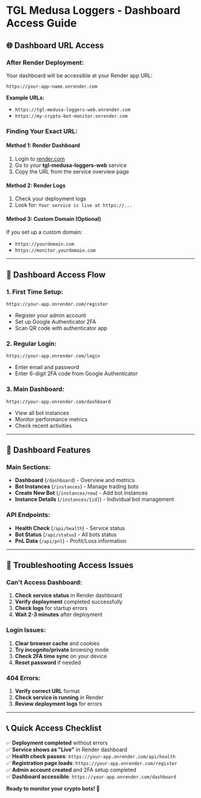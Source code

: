 # TGL Medusa Loggers - Dashboard Access Guide

## 🌐 **Dashboard URL Access**

### **After Render Deployment:**
Your dashboard will be accessible at your Render app URL:

```
https://your-app-name.onrender.com
```

**Example URLs:**
- `https://tgl-medusa-loggers-web.onrender.com`
- `https://my-crypto-bot-monitor.onrender.com`

### **Finding Your Exact URL:**

#### **Method 1: Render Dashboard**
1. Login to [render.com](https://render.com)
2. Go to your **tgl-medusa-loggers-web** service
3. Copy the URL from the service overview page

#### **Method 2: Render Logs**
1. Check your deployment logs
2. Look for: `Your service is live at https://...`

#### **Method 3: Custom Domain** (Optional)
If you set up a custom domain:
- `https://yourdomain.com`
- `https://monitor.yourdomain.com`

---

## 🔐 **Dashboard Access Flow**

### **1. First Time Setup:**
```
https://your-app.onrender.com/register
```
- Register your admin account
- Set up Google Authenticator 2FA
- Scan QR code with authenticator app

### **2. Regular Login:**
```
https://your-app.onrender.com/login
```
- Enter email and password
- Enter 6-digit 2FA code from Google Authenticator

### **3. Main Dashboard:**
```
https://your-app.onrender.com/dashboard
```
- View all bot instances
- Monitor performance metrics
- Check recent activities

---

## 📱 **Dashboard Features**

### **Main Sections:**
- **Dashboard** (`/dashboard`) - Overview and metrics
- **Bot Instances** (`/instances`) - Manage trading bots
- **Create New Bot** (`/instances/new`) - Add bot instances
- **Instance Details** (`/instances/{id}`) - Individual bot management

### **API Endpoints:**
- **Health Check** (`/api/health`) - Service status
- **Bot Status** (`/api/status`) - All bots status
- **PnL Data** (`/api/pnl`) - Profit/Loss information

---

## 🚨 **Troubleshooting Access Issues**

### **Can't Access Dashboard:**
1. **Check service status** in Render dashboard
2. **Verify deployment** completed successfully
3. **Check logs** for startup errors
4. **Wait 2-3 minutes** after deployment

### **Login Issues:**
1. **Clear browser cache** and cookies
2. **Try incognito/private** browsing mode
3. **Check 2FA time sync** on your device
4. **Reset password** if needed

### **404 Errors:**
1. **Verify correct URL** format
2. **Check service is running** in Render
3. **Review deployment logs** for errors

---

## 📞 **Quick Access Checklist**

✅ **Deployment completed** without errors  
✅ **Service shows as "Live"** in Render dashboard  
✅ **Health check passes**: `https://your-app.onrender.com/api/health`  
✅ **Registration page loads**: `https://your-app.onrender.com/register`  
✅ **Admin account created** and 2FA setup completed  
✅ **Dashboard accessible**: `https://your-app.onrender.com/dashboard`  

**Ready to monitor your crypto bots! 🚀**
